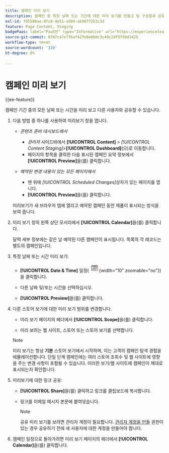 ```yaml
---
title: 캠페인 미리 보기
description: 캠페인 중 특정 날짜 또는 기간에 대한 미리 보기를 만들고 팀 구성원과 공유합니다.
exl-id: f05589ae-9fc8-4e51-a504-ab90772b3c3d
feature: Page Content, Staging
badgePaas: label="PaaS만" type="Informative" url="https://experienceleague.adobe.com/en/docs/commerce/user-guides/product-solutions" tooltip="Adobe Commerce 온 클라우드 프로젝트(Adobe 관리 PaaS 인프라) 및 온프레미스 프로젝트에만 적용됩니다."
source-git-commit: 07d7ca7e7f6af42fe8e06dc3c49c2df5f50d1425
workflow-type: tm+mt
source-wordcount: '319'
ht-degree: 0%

---
```


# 캠페인 미리 보기

{{ee-feature}}

캠페인 기간 중의 모든 날짜 또는 시간을 미리 보고 다른 사용자와 공유할 수 있습니다.

1. 다음 방법 중 하나를 사용하여 미리보기 창을 엽니다.

   - _콘텐츠 준비 대시보드에서_

      - _관리자_ 사이드바에서 **[!UICONTROL Content]** > _[!UICONTROL Content Staging]_>**[!UICONTROL Dashboard]**(으)로 이동합니다.
      - 페이지의 항목을 클릭한 다음 표시된 캠페인 요약 정보에서 **[!UICONTROL Preview]**&#x200B;을(를) 클릭합니다.

   - _예약된 변경 내용이 있는 모든 페이지에서_

      - 맨 위에 _[!UICONTROL Scheduled Changes]_&#x200B;상자가 있는 페이지를 엽니다.
      - **[!UICONTROL Preview]**&#x200B;을(를) 클릭합니다.

   미리보기가 새 브라우저 탭에 열리고 예약된 캠페인 동안 제품이 표시되는 방식을 보여 줍니다.

1. 미리 보기 창의 왼쪽 상단 모서리에서 **[!UICONTROL Calendar]**&#x200B;을(를) 클릭합니다.

   달력 세부 정보에는 같은 날 예약된 다른 캠페인이 표시됩니다. 목록의 각 레코드는 별도의 캠페인입니다.

1. 특정 날짜 또는 시간 미리 보기:

   - **[!UICONTROL Date & Time]** 일정(![일정 아이콘](../assets/icon-calendar.png){width="10" zoomable="no"})을 클릭합니다.

   - 다른 날짜 및/또는 시간을 선택하십시오.

   - **[!UICONTROL Preview]**&#x200B;을(를) 클릭합니다.

1. 다른 스토어 보기에 대한 미리 보기 범위를 변경합니다.

   - 미리 보기 페이지의 헤더에서 **[!UICONTROL Scope]**&#x200B;을(를) 클릭합니다.

   - 미리 보려는 웹 사이트, 스토어 또는 스토어 보기를 선택합니다.

   >[!NOTE]
   >
   >미리 보기는 항상 **기본** 스토어 보기에서 시작하며, 이는 고객의 캠페인 탐색 경험을 에뮬레이션합니다. 단일 단계 캠페인에는 여러 스토어 조회수 및 웹 사이트에 영향을 주는 변경 사항이 포함될 수 있습니다. 이러한 보기/웹 사이트에 캠페인이 제대로 표시되는지 확인합니다.

1. 미리보기에 대한 링크 공유:

   - **[!UICONTROL Share]**&#x200B;을(를) 클릭하고 링크를 클립보드에 복사합니다.

   - 링크를 이메일 메시지 본문에 붙여넣습니다.

     >[!NOTE]
     >
     >공유 미리 보기를 보려면 관리자 계정이 필요합니다. [관리자 계정을 만들](../systems/permissions-users-all.md#create-a-user) 권한이 있는 경우 공유하기 전에 새 사용자에 대한 계정을 만들어야 합니다.

1. 캠페인 일정으로 돌아가려면 미리 보기 페이지의 헤더에서 **[!UICONTROL Calendar]**&#x200B;을(를) 클릭합니다.
